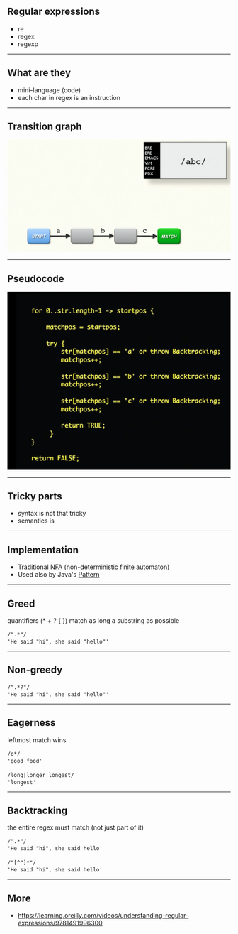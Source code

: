 ## Regular expressions

* re
* regex
* regexp

---

## What are they

* mini-language (code)
* each char in regex is an instruction

---

## Transition graph

![](transition_graph.png)

---

## Pseudocode

![](pseudocode.png)

---

## Tricky parts

* syntax is not that tricky
* semantics is

---

## Implementation

* Traditional NFA (non-deterministic finite automaton)
* Used also by Java's [Pattern](https://docs.oracle.com/javase/10/docs/api/java/util/regex/Pattern.html#jcc)

---

## Greed

quantifiers (* + ? { }) match as long a substring as possible

```plain
/".*"/
'He said "hi", she said "hello"'
```

---

## Non-greedy

```plain
/".*?"/
'He said "hi", she said "hello"'
```

---

## Eagerness

leftmost match wins

```plain
/o*/
'good food'

/long|longer|longest/
'longest'
```

---

## Backtracking

the entire regex must match (not just part of it)

```plain
/".*"/
'He said "hi", she said hello'

/"[^"]*"/
'He said "hi", she said hello'
```

---

## More

* https://learning.oreilly.com/videos/understanding-regular-expressions/9781491996300
